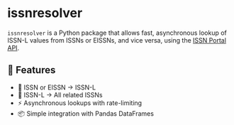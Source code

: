# issnresolver

`issnresolver` is a Python package that allows fast, asynchronous lookup of ISSN-L values from ISSNs or EISSNs, and vice versa, using the [ISSN Portal API](https://portal.issn.org/).

## 🔧 Features

- 🔁 ISSN or EISSN → ISSN-L
- 🔁 ISSN-L → All related ISSNs
- ⚡ Asynchronous lookups with rate-limiting
- 📦 Simple integration with Pandas DataFrames